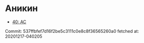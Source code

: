 # Аникин
- [40: AC](40.md)

Commit: 537ffbfef7d16f2be5c3111c0e8c8f36565260a0
 fetched at: 20201217-040205
